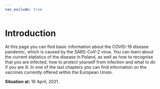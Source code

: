 ```yaml
---
nav_exclude: true
---
```


# Introduction

At this page you can find basic information about the COVID-19 disease pandemic, which is caused by the SARS-CoV-2 virus. You can learn about the current statistics of the disease in Poland, as well as how to recognise that you are infected, how to protect yourself from infection and what to do if you are ill. In one of the last chapters you can find information on the vaccines currently offered within the European Union.

**Situation at:** 16 April, 2021.
